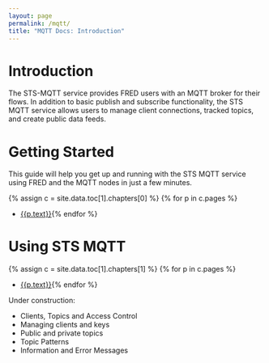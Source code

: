 ```yaml
---
layout: page
permalink: /mqtt/
title: "MQTT Docs: Introduction"
---
```


# Introduction

The STS-MQTT service provides FRED users with an MQTT broker for their flows.  In addition to basic publish and subscribe functionality, the STS MQTT service allows users to manage client connections, tracked topics, and create public data feeds.

# Getting Started

This guide will help you get up and running with the STS MQTT service using FRED and the MQTT nodes in just a few minutes.


{% assign c = site.data.toc[1].chapters[0] %}
{% for p in c.pages %}
- [{{p.text}}]({{p.url}}){% endfor %}

# Using STS MQTT

{% assign c = site.data.toc[1].chapters[1] %}
{% for p in c.pages %}
- [{{p.text}}]({{p.url}}){% endfor %}

Under construction:

- Clients, Topics and Access Control
- Managing clients and keys
- Public and private topics
- Topic Patterns
- Information and Error Messages
